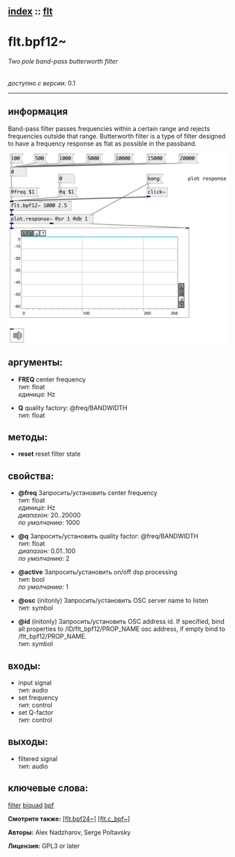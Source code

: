 [index](index.html) :: [flt](category_flt.html)
---

# flt.bpf12~

###### Two pole band-pass butterworth filter

*доступно с версии:* 0.1

---


## информация
Band-pass filter passes frequencies within a certain range and rejects frequencies outside that range. Butterworth filter is a type of filter designed to have a frequency response as flat as possible in the passband.


[![example](../examples/img/flt.bpf12~.jpg)](../examples/pd/flt.bpf12~.pd)



## аргументы:

* **FREQ**
center frequency<br>
_тип:_ float<br>
_единица:_ Hz<br>

* **Q**
quality factory: @freq/BANDWIDTH<br>
_тип:_ float<br>



## методы:

* **reset**
reset filter state<br>




## свойства:

* **@freq** 
Запросить/установить center frequency<br>
_тип:_ float<br>
_единица:_ Hz<br>
_диапазон:_ 20..20000<br>
_по умолчанию:_ 1000<br>

* **@q** 
Запросить/установить quality factor: @freq/BANDWIDTH<br>
_тип:_ float<br>
_диапазон:_ 0.01..100<br>
_по умолчанию:_ 2<br>

* **@active** 
Запросить/установить on/off dsp processing<br>
_тип:_ bool<br>
_по умолчанию:_ 1<br>

* **@osc** (initonly)
Запросить/установить OSC server name to listen<br>
_тип:_ symbol<br>

* **@id** (initonly)
Запросить/установить OSC address id. If specified, bind all properties to /ID/flt_bpf12/PROP_NAME
osc address, if empty bind to /flt_bpf12/PROP_NAME.<br>
_тип:_ symbol<br>



## входы:

* input signal<br>
_тип:_ audio
* set frequency<br>
_тип:_ control
* set Q-factor<br>
_тип:_ control



## выходы:

* filtered signal<br>
_тип:_ audio



## ключевые слова:

[filter](keywords/filter.html)
[biquad](keywords/biquad.html)
[bpf](keywords/bpf.html)



**Смотрите также:**
[\[flt.bpf24~\]](flt.bpf24~.html)
[\[flt.c_bpf~\]](flt.c_bpf~.html)




**Авторы:** Alex Nadzharov, Serge Poltavsky




**Лицензия:** GPL3 or later





